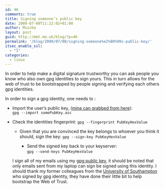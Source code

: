 ```yaml
---
id: 46
comments: true
title: Signing someone’s public key
date: 2009-07-08T11:22:02+01:00
author: Mischa
layout: post
guid: http://mmt.me.uk/blog/?p=46
permalink: '/blog/2009/07/08/signing-someone%e2%80%99s-public-key/'
itsec_enable_ssl:
  - "1"
categories:
  - linux
---
```

In order to help make a digital signature trustworthy you can ask people you know who also own gpg identities to sign yours. This in turn allows for the web of trust to be bootstrapped by people signing and verifying each others gpg identities. 

In order to sign a gpg identity, one needs to : 

  * Import the user&#8217;s public key, ([mine can grabbed from here](https://mmt.me.uk/blog/mischa.pubkey.asc)):  
    `gpg --import somePubKey.asc`
  * Check the identities fingerprint: 
    `gpg --fingerprint PubKeyHexValue`</li> 
    
      * Given that you are convinced the key belongs to whoever you think it should, sign the key: 
        `gpg --sign-key PubKeyHexValue`</li> 
        
          * Send the signed key back to your keyserver:  
            `gpg --send-keys PubKeyHexValue`</ul> 
        
        I sign all of my emails using my [gpg public key](https://mmt.me.uk/blog/mischa.pubkey.asc), it should be noted that only emails sent from my laptop can sign be signed using this identity. I should thank my former colleagues from the [University of Southampton](http://www.soton.ac.uk/) who signed by gpg identity, they have done their little bit to help bootstrap the Web of Trust.

